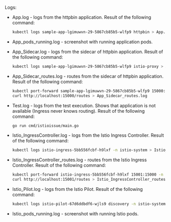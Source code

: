 Logs:

- App.log - logs from the httpbin application. Result of the following command:

  ```bash
  kubectl logs sample-app-lgimuwvn-29-5867cb85b5-wlfp9 httpbin > App.log
  ```

- App_pods_running.log - screenshot with running application pods.

- App_Sidecar.log - logs from the sidecar of httpbin application. Result of the following command:
                                                                
  ```bash
  kubectl logs sample-app-lgimuwvn-29-5867cb85b5-wlfp9 istio-proxy > App_Sidecar.log
  ```

- App_Sidecar_routes.log - routes from the sidecar of httpbin application. Result of the following command:
  
  ```bash
  kubectl port-forward sample-app-lgimuwvn-29-5867cb85b5-wlfp9 15000:15000 -n istio-system
  curl http://localhost:15000/routes > App_Sidecar_routes.log
  ```

- Test.log - logs from the test execution. Shows that application is not available (Ingress never knows routing). Result of the following command:

  ```bash
  go run cmd/istioissue/main.go
  ```
 
- Istio_IngressController.log - logs from the Istio Ingress Controller. Result of the following command:
  
  ```bash
  kubectl logs istio-ingress-5bb556fcbf-h9lxf -n istio-system > Istio_Ingress_Controller.log
  ```
 
- Istio_IngressController_routes.log - routes from the Istio Ingress Controller. Result of the following command:
  
  ```bash
  kubectl port-forward istio-ingress-5bb556fcbf-h9lxf 15001:15000 -n istio-system
  curl http://localhost:15001/routes > Istio_IngressController_routes.log
  ```
 
- Istio_Pilot.log - logs from the Istio Pilot. Result of the following command:
  
  ```bash
  kubectl logs istio-pilot-67d6ddbdf6-wjls9 discovery -n istio-system > Istio_Pilot.log
  ```

- Istio_pods_running.log - screenshot with running Istio pods.
